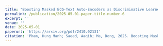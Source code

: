 ```yaml
---
title: "Boosting Masked ECG-Text Auto-Encoders as Discriminative Learners"
permalink: /publication/2025-05-01-paper-title-number-6
excerpt: ''
venue: ''
date: 2025-05-01
paperurl: 'https://arxiv.org/pdf/2410.02131'
citation: 'Pham, Hung Manh; Saeed, Aaqib; Ma, Dong, 2025. Boosting Masked ECG-Text Auto-Encoders as Discriminative Learners. preprint arXiv:2410.02131. https://arxiv.org/abs/2410.02131v3'
---
```

